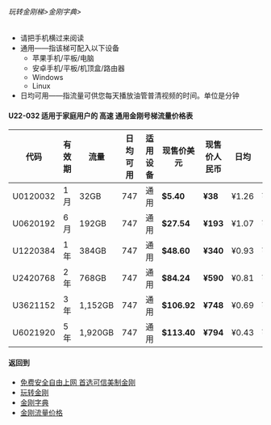 
###### 玩转金刚梯>金刚字典>

- 请把手机横过来阅读
- 通用——指该梯可配入以下设备
  - 苹果手机/平板/电脑
  - 安卓手机/平板/机顶盒/路由器
  - Windows
  - Linux
- 日均可用——指流量可供您每天播放油管普清视频的时间。单位是分钟

#### U22-032 适用于家庭用户的 高速 通用金刚号梯流量价格表

|代码     |有效期|流量  |日均可用|适用设备|现售价美元|现售价人民币|日均  |月均  |年均|
|--------|------|------|--------------|------|------|-------|-----|-----|-----|
|U0120032|1月	|32GB	|747	|通用| <strong>$5.40	</strong> | <strong>¥38	</strong> |¥1.26	|¥38	|¥454|
|U0620192|6月	|192GB	|747	|通用| <strong> $27.54	</strong> | <strong>¥193</strong> |¥1.07	|¥32	|¥386|
|U1220384|1年	|384GB	|747	|通用| <strong> $48.60	</strong> | <strong>¥340</strong> |¥0.93	|¥28	|¥340|
|U2420768|2年	|768GB	|747	|通用| <strong> $84.24	</strong> | <strong>¥590</strong> |¥0.81	|¥25	|¥295|
|U3621152|3年	|1,152GB|747	|通用| <strong> $106.92	</strong> | <strong>¥748</strong> |¥0.69	|¥21	|¥249|
|U6021920|5年	|1,920GB|747	|通用| <strong> $113.40	</strong> | <strong>¥794</strong> |¥0.43	|¥13	|¥159|

#### 返回到
- [免费安全自由上网 首选可信美制金刚](https://github.com/a2zitpro/web/blob/master/%E5%BE%80%E5%90%8E%E7%BF%BB.md)
- [玩转金刚](https://github.com/a2zitpro/web/blob/master/LadderFree/A.md)
- [金刚字典](https://github.com/a2zitpro/web/blob/master/LadderFree/kkDictionary/KKDictionary.md)
- [金刚流量价格](https://github.com/a2zitpro/web/blob/master/LadderFree/kkDictionary/Price/KKDTPrice.md)
